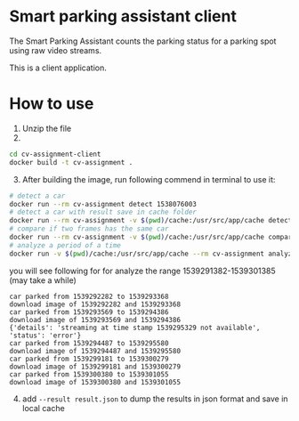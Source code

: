 # Smart parking assistant client
The Smart Parking Assistant counts the parking status for a parking spot using raw video streams.
 
This is a client application. 


# How to use
1. Unzip the file
2. 
```bash
cd cv-assignment-client
docker build -t cv-assignment .
```
3. After building the image, run following commend in terminal to use it:
```bash
# detect a car
docker run --rm cv-assignment detect 1538076003
# detect a car with result save in cache folder
docker run --rm cv-assignment -v $(pwd)/cache:/usr/src/app/cache detect 1538076003
# compare if two frames has the same car
docker run --rm cv-assignment -v $(pwd)/cache:/usr/src/app/cache compare 1539281382 1539281386
# analyze a period of a time
docker run -v $(pwd)/cache:/usr/src/app/cache --rm cv-assignment analyze 1539301045 1539301055 --output result.json
```
you will see following for for analyze the range 1539291382-1539301385 (may take a while)
```text
car parked from 1539292282 to 1539293368
download image of 1539292282 and 1539293368
car parked from 1539293569 to 1539294386
download image of 1539293569 and 1539294386
{'details': 'streaming at time stamp 1539295329 not available', 'status': 'error'}
car parked from 1539294487 to 1539295580
download image of 1539294487 and 1539295580
car parked from 1539299181 to 1539300279
download image of 1539299181 and 1539300279
car parked from 1539300380 to 1539301055
download image of 1539300380 and 1539301055
```
4. add `--result result.json` to dump the results in json format and save in local cache